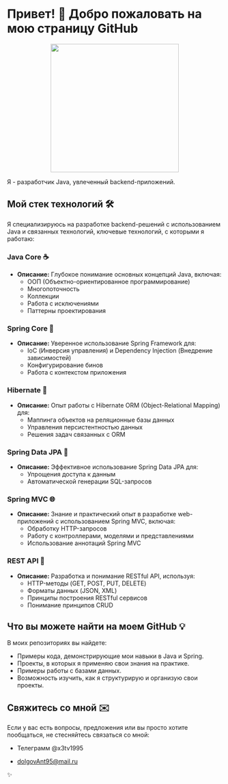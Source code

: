 # Привет! 👋 Добро пожаловать на мою страницу GitHub

<p align="center">
  <img src="" width="300">
</p>

Я - разработчик Java, увлеченный  backend-приложений.

## Мой стек технологий 🛠️

Я специализируюсь на разработке backend-решений с использованием Java и связанных технологий, ключевыe технологий, с которыми я работаю:

### Java Core ☕

*   **Описание:** Глубокое понимание основных концепций Java, включая:
    *   ООП (Объектно-ориентированное программирование)
    *   Многопоточность
    *   Коллекции
    *   Работа с исключениями
    *   Паттерны проектирования

### Spring Core 🌿

*   **Описание:** Уверенное использование Spring Framework для:
    *   IoC (Инверсия управления) и Dependency Injection (Внедрение зависимостей)
    *   Конфигурирование бинов
    *   Работа с контекстом приложения


### Hibernate 🛌

*   **Описание:** Опыт работы с Hibernate ORM (Object-Relational Mapping) для:
    *   Маппинга объектов на реляционные базы данных
    *   Управления персистентностью данных
    *   Решения задач связанных с ORM

### Spring Data JPA 💾

*   **Описание:** Эффективное использование Spring Data JPA для:
    *   Упрощения доступа к данным
    *   Автоматической генерации SQL-запросов
   

### Spring MVC 🌐

*   **Описание:** Знание и практический опыт в разработке web-приложений с использованием Spring MVC, включая:
    *   Обработку HTTP-запросов
    *   Работу с контроллерами, моделями и представлениями
    *   Использование аннотаций Spring MVC

### REST API 📡

*   **Описание:** Разработка и понимание RESTful API, используя:
    *   HTTP-методы (GET, POST, PUT, DELETE)
    *   Форматы данных (JSON, XML)
    *   Принципы построения RESTful сервисов
    *  Понимание принципов CRUD

## Что вы можете найти на моем GitHub 💡

В моих репозиториях вы найдете:

*   Примеры кода, демонстрирующие мои навыки в Java и Spring.
*   Проекты, в которых я применяю свои знания на практике.
*   Примеры работы с базами данных.
*   Возможность изучить, как я структурирую и организую свои проекты.

## Свяжитесь со мной ✉️

Если у вас есть вопросы, предложения или вы просто хотите пообщаться, не стесняйтесь связаться со мной:

*  Телеграмм @x3tv1995

*   dolgovAnt95@mail.ru

 ✨
